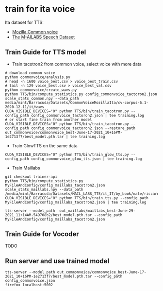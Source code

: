 # train for ita voice
Ita dataset for TTS:
* [Mozilla Common voice](https://commonvoice.mozilla.org/)
* [The M-AILABS Speech Dataset](https://www.caito.de/2019/01/the-m-ailabs-speech-dataset/)

## Train Guide for TTS model
* Train tacotron2 from common voice, select voice with more data

```
# download common voice
python commonvoice/analysis.py
# head -n 1600 voice_best.csv > voice_best_train.csv
# tail -n 129 voice_best.csv > voice_best_val.csv
python commonvoice/create_wavs.py
python TTS/bin/compute_statistics.py config_commonvoice_tactoron2.json scale_stats_common.npy --data_path media/mint/Barracuda/Datasets/CommonVoiceMozillaIta/cv-corpus-6.1-2020-12-11/it/wavs
CUDA_VISIBLE_DEVICES="0" python TTS/bin/train_tacotron.py --config_path config_commonvoice_tactoron2.json | tee training.log
# or start fine train from another model
CUDA_VISIBLE_DEVICES="0" python TTS/bin/train_tacotron.py --config_path config_commonvoice_tactoron2.json --restore_path out_commonvoice/commonvoice_best-June-17-2021_10+16PM-1e2713f7/best_model.pth.tar | tee training.log 
```

* Train GlowTTS on the same data

```
CUDA_VISIBLE_DEVICES="0" python TTS/bin/train_glow_tts.py --config_path config_commonvoice_glow_tts.json | tee training.log
```

* Train Maillabs
```
git checkout trainer-api
python TTS/bin/compute_statistics.py MyFileAndConfig/config_maillabs_tacotron2.json scale_stats_maillabs.npy --data_path /media/mint/Barracuda/Datasets/MAIL_LABS_TTS/it_IT/by_book/male/riccardo_fasol/il_fu_mattia_pascal/wavs
CUDA_VISIBLE_DEVICES="0" python TTS/bin/train_tts.py --config_path MyFileAndConfig/config_maillabs_tacotron2.json | tee training.log

tts-server --model_path  out_maillabs/maillabs_best-June-29-2021_11+14AM-549708b2/best_model.pth.tar --config_path MyFileAndConfig/config_maillabs_tacotron2.json
```

## Train Guide for Vocoder
TODO

## Run server and use trained model
```
tts-server --model_path out_commonvoice/commonvoice_best-June-17-2021_10+16PM-1e2713f7/best_model.pth.tar --config_path config_commonvoice.json
firefox localhost:5002
```
